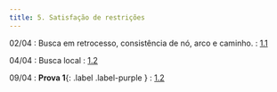 ```yaml
---
title: 5. Satisfação de restrições
---
```


02/04
: Busca em retrocesso, consistência de nó, arco e caminho.
  : [1.1](#)

04/04
: Busca local
  : [1.2](#)

09/04
: **Prova 1**{: .label .label-purple }
  : [1.2](#)  
